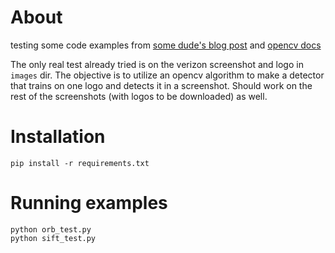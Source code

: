 # About
testing some code examples from [some dude's blog post](https://ai-facets.org/robust-logo-detection-with-opencv/) and [opencv docs](https://ai-facets.org/robust-logo-detection-with-opencv/)

The only real test already tried is on the verizon screenshot and logo in `images` dir. 
The objective is to utilize an opencv algorithm to make a detector that trains on one logo and detects it in a screenshot. Should work on the rest of the screenshots (with logos to be downloaded) as well.

# Installation
```
pip install -r requirements.txt
```

# Running examples
```
python orb_test.py
python sift_test.py
```